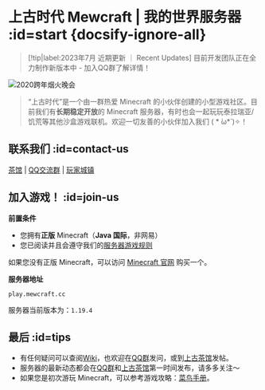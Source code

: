 # 上古时代 Mewcraft | 我的世界服务器 :id=start {docsify-ignore-all}

> [!tip|label:2023年7月 近期更新 ｜ Recent Updates]
> 目前开发团队正在全力制作新版本中 - 加入QQ群了解详情！

![2020跨年烟火晚会](https://mewcraft-homepage.oss-cn-zhangjiakou.aliyuncs.com/images/2020_fireworks.jpg ':no-zoom')

> “上古时代”是一个由一群热爱 Minecraft 的小伙伴创建的小型游戏社区。目前我们有**长期稳定开放**的 Minecraft 服务器，有时也会一起玩玩泰拉瑞亚/饥荒等其他沙盒游戏联机。欢迎一切友善的小伙伴加入我们 ( * ̀ω*́ )✧！

## 联系我们 :id=contact-us

<i class="fab fa-forumbee"></i>[茶馆][bbs] | <i class="fab fa-qq"></i>[QQ交流群][qqgroup] | <i class="fas fa-home"></i>[玩家城镇](https://bbs.mewcraft.cc/t/towns)

## 加入游戏！ :id=join-us

**前置条件**

- 您拥有**正版** Minecraft（**Java 国际**，非网易）
- 您已阅读并且会遵守我们的[服务器游戏规则](https://wiki.mewcraft.cc/rules)

如果您没有正版 Minecraft，可以访问 [Minecraft 官网](https://www.minecraft.net/zh-hans/) 购买一个。

**服务器地址**

    play.mewcraft.cc

服务器当前版本为：`1.19.4`

<!-- 进入游戏后，你可以选择前往以下任意子服务器：

<a class="button" href="#/sur"><i class="fas fa-mug-hot"></i>城镇生存服<br><small>趣味原版生存</small></a>
<a class="button" href="#/cre"><i class="fas fa-splotch"></i>自由创造服<br><small>发挥无限想象</small></a> -->

## 最后<i class="fas fa-quote-right"></i> :id=tips

- 有任何疑问可以查阅[Wiki][wiki]，也欢迎在[QQ群][qqgroup]发问，或到[上古茶馆][bbs]发帖。
- 服务器的最新动态都会在[QQ群][qqgroup]和[上古茶馆][bbs]第一时间发布，请多多关注～
- 如果您是初次游玩 Minecraft，可以参考游戏攻略：[菜鸟手册][beginner-guide]。

[homepage]: https://www.mewcraft.cc/
[wiki]: https://wiki.mewcraft.cc/
[bbs]: https://bbs.mewcraft.cc/
[dynmap]: http://map.mewcraft.cc/
[qqgroup]: https://qm.qq.com/cgi-bin/qm/qr?k=hXMrpi7526OY0Q0SDZemVw1VJEB58Cyh&authKey=Mp6lZ5bZ1l58nDf99s7z0NudcugDWbNx3wVSeKFSSyiBSL7VupJuQZoPmnBWm9gd&noverify=0
[mcwiki]: https://minecraft-zh.gamepedia.com/
[beginner-guide]: http://minecraft-zh.gamepedia.com/%E6%95%99%E7%A8%8B/%E8%8F%9C%E9%B8%9F%E6%89%8B%E5%86%8C
[java]: https://www.java.com/zh_CN/download/
[faq]: /faq
[server-survival]: /sur
[server-creative]: /cre
[server-modded]: /mod
